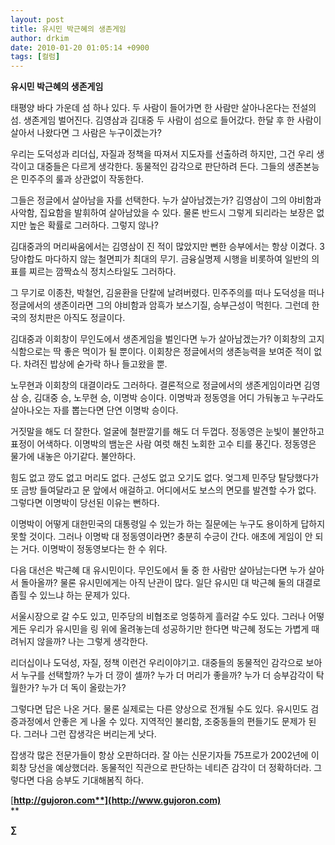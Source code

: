 ```yaml
---
layout: post
title: 유시민 박근혜의 생존게임
author: drkim
date: 2010-01-20 01:05:14 +0900
tags: [컬럼]
---
```

  
**유시민 박근혜의 생존게임**

태평양 바다 가운데 섬 하나 있다. 두 사람이 들어가면 한 사람만 살아나온다는 전설의 섬. 생존게임 벌어진다. 김영삼과 김대중 두 사람이 섬으로 들어갔다. 한달 후 한 사람이 살아서 나왔다면 그 사람은 누구이겠는가?

우리는 도덕성과 리더십, 자질과 정책을 따져서 지도자를 선출하려 하지만, 그건 우리 생각이고 대중들은 다르게 생각한다. 동물적인 감각으로 판단하려 든다. 그들의 생존본능은 민주주의 룰과 상관없이 작동한다. 

그들은 정글에서 살아남을 자를 선택한다. 누가 살아남겠는가? 김영삼이 그의 야비함과 사악함, 집요함을 발휘하여 살아남았을 수 있다. 물론 반드시 그렇게 되리라는 보장은 없지만 높은 확률로 그러하다. 그렇지 않나?

김대중과의 머리싸움에서는 김영삼이 진 적이 많았지만 뻔한 승부에서는 항상 이겼다. 3당야합도 마다하지 않는 철면피가 최대의 무기. 금융실명제 시행을 비롯하여 일반의 의표를 찌르는 깜짝쇼식 정치스타일도 그러하다. 

그 무기로 이종찬, 박철언, 김윤환을 단칼에 날려버렸다. 민주주의를 떠나 도덕성을 떠나 정글에서의 생존이라면 그의 야비함과 암흑가 보스기질, 승부근성이 먹힌다. 그런데 한국의 정치판은 아직도 정글이다.

김대중과 이회창이 무인도에서 생존게임을 벌인다면 누가 살아남겠는가? 이회창의 고지식함으로는 딱 좋은 먹이가 될 뿐이다. 이회창은 정글에서의 생존능력을 보여준 적이 없다. 차려진 밥상에 숟가락 하나 들고왔을 뿐.

노무현과 이회창의 대결이라도 그러하다. 결론적으로 정글에서의 생존게임이라면 김영삼 승, 김대중 승, 노무현 승, 이명박 승이다. 이명박과 정동영을 어디 가둬놓고 누구라도 살아나오는 자를 뽑는다면 단연 이명박 승이다. 

거짓말을 해도 더 잘한다. 얼굴에 철판깔기를 해도 더 두껍다. 정동영은 눈빛이 불안하고 표정이 어색하다. 이명박의 뱀눈은 사람 여럿 해친 노회한 고수 티를 풍긴다. 정동영은 물가에 내놓은 아기같다. 불안하다. 

힘도 없고 깡도 없고 머리도 없다. 근성도 없고 오기도 없다. 엊그제 민주당 탈당했다가 또 금방 들여달라고 문 앞에서 애걸하고. 어디에서도 보스의 면모를 발견할 수가 없다. 그렇다면 이명박이 당선된 이유는 뻔하다. 

이명박이 어떻게 대한민국의 대통령일 수 있는가 하는 질문에는 누구도 용이하게 답하지 못할 것이다. 그러나 이명박 대 정동영이라면? 충분히 수긍이 간다. 애초에 게임이 안 되는 거다. 이명박이 정동영보다는 한 수 위다.

다음 대선은 박근혜 대 유시민이다. 무인도에서 둘 중 한 사람만 살아남는다면 누가 살아서 돌아올까? 물론 유시민에게는 아직 난관이 많다. 일단 유시민 대 박근혜 둘의 대결로 좁힐 수 있느냐 하는 문제가 있다.

서울시장으로 갈 수도 있고, 민주당의 비협조로 엉뚱하게 흘러갈 수도 있다. 그러나 어떻게든 우리가 유시민을 링 위에 올려놓는데 성공하기만 한다면 박근혜 정도는 가볍게 때려뉘지 않을까? 나는 그렇게 생각한다. 

리더십이나 도덕성, 자질, 정책 이런건 우리이야기고. 대중들의 동물적인 감각으로 보아서 누구를 선택할까? 누가 더 깡이 셀까? 누가 더 머리가 좋을까? 누가 더 승부감각이 탁월한가? 누가 더 독이 올랐는가? 

그렇다면 답은 나온 거다. 물론 실제로는 다른 양상으로 전개될 수도 있다. 유시민도 검증과정에서 안좋은 게 나올 수 있다. 지역적인 불리함, 조중동들의 편들기도 문제가 된다. 그러나 그런 잡생각은 버리는게 낫다. 

잡생각 많은 전문가들이 항상 오판하더라. 잘 아는 신문기자들 75프로가 2002년에 이회창 당선을 예상했더라. 동물적인 직관으로 판단하는 네티즌 감각이 더 정확하더라. 그렇다면 다음 승부도 기대해봄직 하다. 



[**http://gujoron.com**](http://www.gujoron.com)**  
** 

**∑**